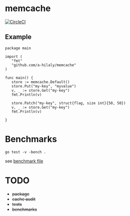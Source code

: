 # memcache


[![CircleCI](https://circleci.com/gh/A-Hilaly/memcache/tree/master.svg?style=svg&circle-token=8ae9aff37a33b81224f4bdb43b5d5621ac766f7b)](https://circleci.com/gh/A-Hilaly/memcache/tree/master)


 ## Example

 ```golang
package main

import (
	"fmt"
	"github.com/a-hilaly/memcache"
)

func main() {
    store := memcache.Default()
    store.Put("my-key", "myvalue")
    v, _ := store.Get("my-key")
    fmt.Println(v)

    store.Patch("my-key", struct{flag, size int}{50, 50})
    v, _ := store.Get("my-key")
    fmt.Println(v)

}
 ```
# Benchmarks
```shell
go test -v -bench .
```
see [benchmark file](BENCHMARKS)


 # TODO

 - ~~package~~
 - ~~cache audit~~
 - ~~tests~~
 - ~~benchmarks~~

